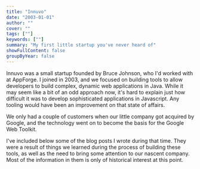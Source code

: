```yaml
---
title: "Innuvo"
date: "2003-01-01"
author: ""
cover: ""
tags: [""]
keywords: [""]
summary: "My first little startup you've never heard of"
showFullContent: false
groupByYear: false
---
```


Innuvo was a small startup founded by Bruce Johnson, who I'd worked with at
AppForge. I joined in 2003, and we focused on building tools to allow developers
to build complex, dynamic web applications in Java. While it may seem like a bit
of an odd approach now, it's hard to explain just how difficult it was to
develop sophisticated applications in Javascript. Any tooling would have been an
improvement on that state of affairs.

We only had a couple of customers when our little company got acquired by Google,
and the technology went on to become the basis for the Google Web Toolkit.

I've included below some of the blog posts I wrote during that time. They were a
result of things we learned during the process of building these tools, as well
as the need to bring some attention to our nascent company. Most of the
information in them is only of historical interest at this point.
